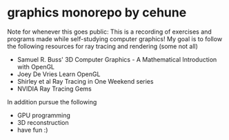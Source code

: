 # graphics monorepo by cehune

Note for whenever this goes public: This is a recording of exercises and programs made while self-studying computer graphics!
My goal is to follow the following resources for ray tracing and rendering (some not all)
- Samuel R. Buss' 3D Computer Graphics - A Mathematical Introduction with OpenGL
- Joey De Vries Learn OpenGL
- Shirley et al Ray Tracing in One Weekend series
- NVIDIA Ray Tracing Gems

In addition pursue the following
- GPU programming
- 3D reconstruction
- have fun :)
